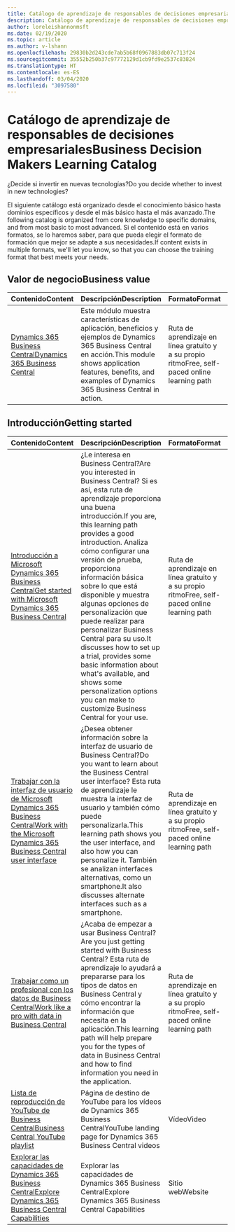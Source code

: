 ```yaml
---
title: Catálogo de aprendizaje de responsables de decisiones empresariales
description: Catálogo de aprendizaje de responsables de decisiones empresariales
author: loreleishannonmsft
ms.date: 02/19/2020
ms.topic: article
ms.author: v-lshann
ms.openlocfilehash: 29830b2d243cde7ab5b68f0967883db07c713f24
ms.sourcegitcommit: 35552b250b37c97772129d1cb9fd9e2537c83824
ms.translationtype: HT
ms.contentlocale: es-ES
ms.lasthandoff: 03/04/2020
ms.locfileid: "3097580"
---
```

# <a name="business-decision-makers-learning-catalog"></a><span data-ttu-id="f4d4b-103">Catálogo de aprendizaje de responsables de decisiones empresariales</span><span class="sxs-lookup"><span data-stu-id="f4d4b-103">Business Decision Makers Learning Catalog</span></span>

<span data-ttu-id="f4d4b-104">¿Decide si invertir en nuevas tecnologías?</span><span class="sxs-lookup"><span data-stu-id="f4d4b-104">Do you decide whether to invest in new technologies?</span></span>

<span data-ttu-id="f4d4b-105">El siguiente catálogo está organizado desde el conocimiento básico hasta dominios específicos y desde el más básico hasta el más avanzado.</span><span class="sxs-lookup"><span data-stu-id="f4d4b-105">The following catalog is organized from core knowledge to specific domains, and from most basic to most advanced.</span></span> <span data-ttu-id="f4d4b-106">Si el contenido está en varios formatos, se lo haremos saber, para que pueda elegir el formato de formación que mejor se adapte a sus necesidades.</span><span class="sxs-lookup"><span data-stu-id="f4d4b-106">If content exists in multiple formats, we'll let you know, so that you can choose the training format that best meets your needs.</span></span>  

## <span data-ttu-id="f4d4b-107">Valor de negocio<a name="busvalue"></a></span><span class="sxs-lookup"><span data-stu-id="f4d4b-107">Business value<a name="busvalue"></a></span></span>

| <span data-ttu-id="f4d4b-108">Contenido</span><span class="sxs-lookup"><span data-stu-id="f4d4b-108">Content</span></span>                                                                 | <span data-ttu-id="f4d4b-109">Descripción</span><span class="sxs-lookup"><span data-stu-id="f4d4b-109">Description</span></span>                                                                                                | <span data-ttu-id="f4d4b-110">Formato</span><span class="sxs-lookup"><span data-stu-id="f4d4b-110">Format</span></span>                                | <span data-ttu-id="f4d4b-111">Longitud</span><span class="sxs-lookup"><span data-stu-id="f4d4b-111">Length</span></span>     |
|----------------------------------------------------------------------------------------------------------------|------------------------------------------------------------------------------------------------------------|---------------------------------------|------------|
| [<span data-ttu-id="f4d4b-112">Dynamics 365 Business Central</span><span class="sxs-lookup"><span data-stu-id="f4d4b-112">Dynamics 365 Business Central</span></span>](https://docs.microsoft.com/learn/modules/dynamics-365-business-central/) | <span data-ttu-id="f4d4b-113">Este módulo muestra características de aplicación, beneficios y ejemplos de Dynamics 365 Business Central en acción.</span><span class="sxs-lookup"><span data-stu-id="f4d4b-113">This module shows application features, benefits, and examples of Dynamics 365 Business Central in action.</span></span> | <span data-ttu-id="f4d4b-114">Ruta de aprendizaje en línea gratuito y a su propio ritmo</span><span class="sxs-lookup"><span data-stu-id="f4d4b-114">Free, self-paced online learning path</span></span> | <span data-ttu-id="f4d4b-115">24 minutos</span><span class="sxs-lookup"><span data-stu-id="f4d4b-115">24 minutes</span></span> |

## <span data-ttu-id="f4d4b-116">Introducción<a name="get-started"></a></span><span class="sxs-lookup"><span data-stu-id="f4d4b-116">Getting started<a name="get-started"></a></span></span>

| <span data-ttu-id="f4d4b-117">Contenido</span><span class="sxs-lookup"><span data-stu-id="f4d4b-117">Content</span></span>                                                                                                                             | <span data-ttu-id="f4d4b-118">Descripción</span><span class="sxs-lookup"><span data-stu-id="f4d4b-118">Description</span></span>                                                                                                                                                                                                                                                                                      | <span data-ttu-id="f4d4b-119">Formato</span><span class="sxs-lookup"><span data-stu-id="f4d4b-119">Format</span></span>                                | <span data-ttu-id="f4d4b-120">Longitud</span><span class="sxs-lookup"><span data-stu-id="f4d4b-120">Length</span></span>             |
|------------------------------------------------------------------------------------------------------------------------------------------------------------------------------|--------------------------------------------------------------------------------------------------------------------------------------------------------------------------------------------------------------------------------------------------------------------------------------------------|---------------------------------------|--------------------|
| [<span data-ttu-id="f4d4b-121">Introducción a Microsoft Dynamics 365 Business Central</span><span class="sxs-lookup"><span data-stu-id="f4d4b-121">Get started with Microsoft Dynamics 365 Business Central</span></span>](https://docs.microsoft.com/learn/paths/get-started-dynamics-365-business-central/)                          | <span data-ttu-id="f4d4b-122">¿Le interesa en Business Central?</span><span class="sxs-lookup"><span data-stu-id="f4d4b-122">Are you interested in Business Central?</span></span> <span data-ttu-id="f4d4b-123">Si es así, esta ruta de aprendizaje proporciona una buena introducción.</span><span class="sxs-lookup"><span data-stu-id="f4d4b-123">If you are, this learning path provides a good introduction.</span></span> <span data-ttu-id="f4d4b-124">Analiza cómo configurar una versión de prueba, proporciona información básica sobre lo que está disponible y muestra algunas opciones de personalización que puede realizar para personalizar Business Central para su uso.</span><span class="sxs-lookup"><span data-stu-id="f4d4b-124">It discusses how to set up a trial, provides some basic information about what's available, and shows some personalization options you can make to customize Business Central for your use.</span></span> | <span data-ttu-id="f4d4b-125">Ruta de aprendizaje en línea gratuito y a su propio ritmo</span><span class="sxs-lookup"><span data-stu-id="f4d4b-125">Free, self-paced online learning path</span></span> | <span data-ttu-id="f4d4b-126">3 horas 4 minutos</span><span class="sxs-lookup"><span data-stu-id="f4d4b-126">3 hours 4 minutes</span></span>  |
| [<span data-ttu-id="f4d4b-127">Trabajar con la interfaz de usuario de Microsoft Dynamics 365 Business Central</span><span class="sxs-lookup"><span data-stu-id="f4d4b-127">Work with the Microsoft Dynamics 365 Business Central user interface</span></span>](https://docs.microsoft.com/learn/paths/work-with-user-interface-dynamics-365-business-central/) | <span data-ttu-id="f4d4b-128">¿Desea obtener información sobre la interfaz de usuario de Business Central?</span><span class="sxs-lookup"><span data-stu-id="f4d4b-128">Do you want to learn about the Business Central user interface?</span></span> <span data-ttu-id="f4d4b-129">Esta ruta de aprendizaje le muestra la interfaz de usuario y también cómo puede personalizarla.</span><span class="sxs-lookup"><span data-stu-id="f4d4b-129">This learning path shows you the user interface, and also how you can personalize it.</span></span> <span data-ttu-id="f4d4b-130">También se analizan interfaces alternativas, como un smartphone.</span><span class="sxs-lookup"><span data-stu-id="f4d4b-130">It also discusses alternate interfaces such as a smartphone.</span></span>                                                                               | <span data-ttu-id="f4d4b-131">Ruta de aprendizaje en línea gratuito y a su propio ritmo</span><span class="sxs-lookup"><span data-stu-id="f4d4b-131">Free, self-paced online learning path</span></span> | <span data-ttu-id="f4d4b-132">2 horas 27 minutos</span><span class="sxs-lookup"><span data-stu-id="f4d4b-132">2 hours 27 minutes</span></span> |
| [<span data-ttu-id="f4d4b-133">Trabajar como un profesional con los datos de Business Central</span><span class="sxs-lookup"><span data-stu-id="f4d4b-133">Work like a pro with data in Business Central</span></span>](https://docs.microsoft.com/learn/paths/work-pro-data-dynamics-365-business-central)                                    | <span data-ttu-id="f4d4b-134">¿Acaba de empezar a usar Business Central?</span><span class="sxs-lookup"><span data-stu-id="f4d4b-134">Are you just getting started with Business Central?</span></span> <span data-ttu-id="f4d4b-135">Esta ruta de aprendizaje lo ayudará a prepararse para los tipos de datos en Business Central y cómo encontrar la información que necesita en la aplicación.</span><span class="sxs-lookup"><span data-stu-id="f4d4b-135">This learning path will help prepare you for the types of data in Business Central and how to find information you need in the application.</span></span>                                                                                                  | <span data-ttu-id="f4d4b-136">Ruta de aprendizaje en línea gratuito y a su propio ritmo</span><span class="sxs-lookup"><span data-stu-id="f4d4b-136">Free, self-paced online learning path</span></span> | <span data-ttu-id="f4d4b-137">2 horas 27 minutos</span><span class="sxs-lookup"><span data-stu-id="f4d4b-137">2 hours 27 minutes</span></span> |
| [<span data-ttu-id="f4d4b-138">Lista de reproducción de YouTube de Business Central</span><span class="sxs-lookup"><span data-stu-id="f4d4b-138">Business Central YouTube playlist</span></span>](https://www.youtube.com/playlist?list=PLcakwueIHoT-wVFPKUtmxlqcG1kJ0oqq4)                                                                | <span data-ttu-id="f4d4b-139">Página de destino de YouTube para los vídeos de Dynamics 365 Business Central</span><span class="sxs-lookup"><span data-stu-id="f4d4b-139">YouTube landing page for Dynamics 365 Business Central videos</span></span>                                                                                                                                                                                                                                    | <span data-ttu-id="f4d4b-140">Vídeo</span><span class="sxs-lookup"><span data-stu-id="f4d4b-140">Video</span></span>                                 |                    |
| [<span data-ttu-id="f4d4b-141">Explorar las capacidades de Dynamics 365 Business Central</span><span class="sxs-lookup"><span data-stu-id="f4d4b-141">Explore Dynamics 365 Business Central Capabilities</span></span>](https://dynamics.microsoft.com/business-central/capabilities/)                                                    | <span data-ttu-id="f4d4b-142">Explorar las capacidades de Dynamics 365 Business Central</span><span class="sxs-lookup"><span data-stu-id="f4d4b-142">Explore Dynamics 365 Business Central Capabilities</span></span>                                                                                                                                                                                                                                               | <span data-ttu-id="f4d4b-143">Sitio web</span><span class="sxs-lookup"><span data-stu-id="f4d4b-143">Website</span></span>                               |                    |
